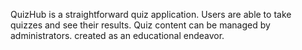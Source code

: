 QuizHub is a straightforward quiz application. Users are able to take quizzes and see their results. Quiz content can be managed by administrators. created as an educational endeavor.
